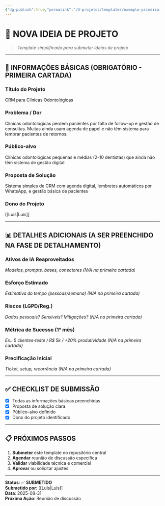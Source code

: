 ```yaml
---
{"dg-publish":true,"permalink":"/4-projetos/templates/exemplo-primeira-cartada/","noteIcon":""}
---
```



# 📝 **NOVA IDEIA DE PROJETO**

> *Template simplificado para submeter ideias de projeto*

---

## 🎯 **INFORMAÇÕES BÁSICAS (OBRIGATÓRIO - PRIMEIRA CARTADA)**

### **Título do Projeto**
CRM para Clínicas Odontológicas

### **Problema / Dor**
Clínicas odontológicas perdem pacientes por falta de follow-up e gestão de consultas. Muitas ainda usam agenda de papel e não têm sistema para lembrar pacientes de retornos.

### **Público-alvo**
Clínicas odontológicas pequenas e médias (2-10 dentistas) que ainda não têm sistema de gestão digital

### **Proposta de Solução**
Sistema simples de CRM com agenda digital, lembretes automáticos por WhatsApp, e gestão básica de pacientes

### **Dono do Projeto**
[[Luís\|Luís]]

---

## 📊 **DETALHES ADICIONAIS (A SER PREENCHIDO NA FASE DE DETALHAMENTO)**

### **Ativos de IA Reaproveitados**
*Modelos, prompts, bases, conectores (N/A na primeira cartada)*

### **Esforço Estimado**
*Estimativa do tempo (pessoas/semana) (N/A na primeira cartada)*

### **Riscos (LGPD/Reg.)**
*Dados pessoais? Sensíveis? Mitigações? (N/A na primeira cartada)*

### **Métrica de Sucesso (1° mês)**
*Ex.: 5 clientes-teste / R$ 5k / +20% produtividade (N/A na primeira cartada)*

### **Precificação Inicial**
*Ticket, setup, recorrência (N/A na primeira cartada)*

---

## ✅ **CHECKLIST DE SUBMISSÃO**

- [x] Todas as informações básicas preenchidas
- [x] Proposta de solução clara
- [x] Público-alvo definido
- [x] Dono do projeto identificado

---

## 📋 **PRÓXIMOS PASSOS**

1. **Submeter** este template no repositório central
2. **Agendar** reunião de discussão específica
3. **Validar** viabilidade técnica e comercial
4. **Aprovar** ou solicitar ajustes

---

**Status**: ✅ **SUBMETIDO**  
**Submetido por**: [[Luís\|Luís]]  
**Data**: 2025-08-31  
**Próxima Ação**: Reunião de discussão
